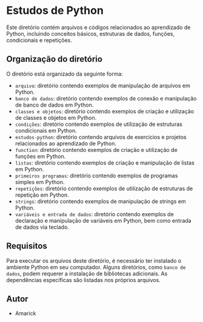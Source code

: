 # Estudos de Python


Este diretório contém arquivos e códigos relacionados ao aprendizado de Python, incluindo conceitos básicos, estruturas de dados, funções, condicionais e repetições.

## Organização do diretório

O diretório está organizado da seguinte forma:

- `arquivo`: diretório contendo exemplos de manipulação de arquivos em Python.
- `banco de dados`: diretório contendo exemplos de conexão e manipulação de banco de dados em Python.
- `classes e objetos`: diretório contendo exemplos de criação e utilização de classes e objetos em Python.
- `condições`: diretório contendo exemplos de utilização de estruturas condicionais em Python.
- `estudos-python`: diretório contendo arquivos de exercícios e projetos relacionados ao aprendizado de Python.
- `function`: diretório contendo exemplos de criação e utilização de funções em Python.
- `listas`: diretório contendo exemplos de criação e manipulação de listas em Python.
- `primeiros programas`: diretório contendo exemplos de programas simples em Python.
- `repetições`: diretório contendo exemplos de utilização de estruturas de repetição em Python.
- `strings`: diretório contendo exemplos de manipulação de strings em Python.
- `variáveis e entrada de dados`: diretório contendo exemplos de declaração e manipulação de variáveis em Python, bem como entrada de dados via teclado.

## Requisitos

Para executar os arquivos deste diretório, é necessário ter instalado o ambiente Python em seu computador. Alguns diretórios, como `banco de dados`, podem requerer a instalação de bibliotecas adicionais. As dependências específicas são listadas nos próprios arquivos.



## Autor

- Amarick

